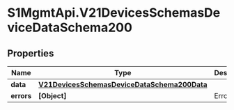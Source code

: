 # S1MgmtApi.V21DevicesSchemasDeviceDataSchema200

## Properties
Name | Type | Description | Notes
------------ | ------------- | ------------- | -------------
**data** | [**V21DevicesSchemasDeviceDataSchema200Data**](V21DevicesSchemasDeviceDataSchema200Data.md) |  | [optional] 
**errors** | **[Object]** | Errors | [optional] 


